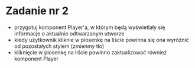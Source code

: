 # Zadanie nr 2

- przygotuj komponent Player'a, w którym będą wyświetlały się informacje o aktualnie odtwarzanym utworze
- kiedy użytkownik kliknie w piosenkę na liście powinna się ona wyróżnić od pozostałych stylem (zmieńmy tło)
- kliknięcie w piosenkę na liście powinno zaktualizować również komponent Player

